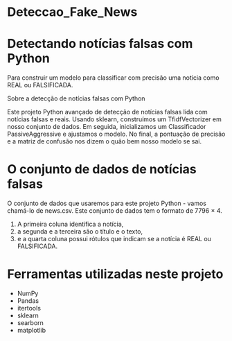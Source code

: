 # Deteccao_Fake_News

# Detectando notícias falsas com Python

Para construir um modelo para classificar com precisão uma notícia como REAL ou FALSIFICADA.

Sobre a detecção de notícias falsas com Python

Este projeto Python avançado de detecção de notícias falsas lida com notícias falsas e reais. Usando sklearn, construímos um TfidfVectorizer em nosso conjunto de dados. Em seguida, inicializamos um Classificador PassiveAggressive e ajustamos o modelo. No final, a pontuação de precisão e a matriz de confusão nos dizem o quão bem nosso modelo se sai.

# O conjunto de dados de notícias falsas

O conjunto de dados que usaremos para este projeto Python - vamos chamá-lo de news.csv. Este conjunto de dados tem o formato de 7796 × 4. 
1. A primeira coluna identifica a notícia, 
2. a segunda e a terceira são o título e o texto, 
3. e a quarta coluna possui rótulos que indicam se a notícia é REAL ou FALSIFICADA.

# Ferramentas utilizadas neste projeto
* NumPy
* Pandas
* itertools
* sklearn
* searborn
* matplotlib

